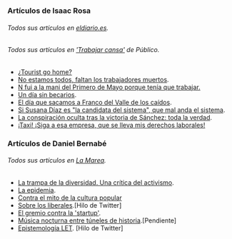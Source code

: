 ### Artículos de Isaac Rosa
###### Todos sus artículos en [eldiario.es](http://www.eldiario.es/autores/isaac_rosa/).
###### Todos sus artículos en ['Trabajar cansa'](http://blogs.publico.es/trabajarcansa/) de Público.

- [¿Tourist go home?](http://www.eldiario.es/zonacritica/turistificacion_airbnb_gentrificacion_6_632796722.html)
- [No estamos todos, faltan los trabajadores muertos](http://www.eldiario.es/zonacritica/trabajadores_muertos_accidentes_6_637696235.html).
- [N fui a la mani del Primero de Mayo porque tenía que trabajar.](http://www.eldiario.es/zonacritica/primero_de_mayo_trabajo_6_639096096.html)
- [Un día sin becarios](http://www.eldiario.es/zonacritica/becarios_restaurantes_michelin_6_640146017.html).
- [El día que sacamos a Franco del Valle de los caídos](https://twitter.com/HogarSocialGran/status/870000776545878017).
- [Si Susana Díaz es "la candidata del sistema", que mal anda el sistema](http://www.eldiario.es/zonacritica/Susana_Diaz_candidata_del_sistema_6_645045526.html).
- [La conspiración oculta tras la victoria de Sánchez: toda la verdad](http://www.eldiario.es/zonacritica/Pedro_Sanchez_PSOE_conspiracion_6_646445378.html).
- [¡Taxi! ¡Siga a esa empresa, que se lleva mis derechos laborales!](http://www.eldiario.es/zonacritica/taxistas_uber_6_648895130.html)


### Artículos de Daniel Bernabé
###### Todos sus artículos en [La Marea](http://www.lamarea.com/author/daniel-bernabe/).
- [La trampa de la diversidad. Una crítica del activismo](http://www.lamarea.com/2017/03/29/la-trampa-la-diversidad-una-critica-del-activismo/).
- [La epidemia](http://www.lamarea.com/2017/01/04/la-epidemia/).
- [Contra el mito de la cultura popular](http://www.lamarea.com/2017/05/03/mito-la-cultura-popular/)
- [Sobre los liberales](https://twitter.com/diasasaigonados/status/865140343305629697).[Hilo de Twitter]
- [El gremio contra la 'startup'](http://www.lamarea.com/2017/05/31/gremio-la-startup/).
- [Música nocturna entre túneles de historia](http://www.lamarea.com/2017/05/17/corrupcion-musica-nocturna-tuneles-historia/).[Pendiente]
- [Epistemología LET](https://twitter.com/diasasaigonados/status/894591307787718656). [Hilo de Twitter]
